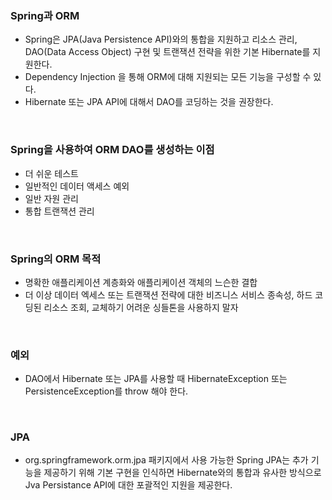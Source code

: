 ### Spring과 ORM

* Spring은 JPA(Java Persistence API)와의 통합을 지원하고 리소스 관리, DAO(Data Access Object) 구현 및 트랜잭션 전략을 위한 기본 Hibernate를 지원한다.
* Dependency Injection 을 통해 ORM에 대해 지원되는 모든 기능을 구성할 수 있다.
* Hibernate 또는 JPA API에 대해서 DAO를 코딩하는 것을 권장한다.

<br>

### Spring을 사용하여 ORM DAO를 생성하는 이점

* 더 쉬운 테스트
* 일반적인 데이터 액세스 예외
* 일반 자원 관리
* 통합 트랜잭션 관리

<br>

### Spring의 ORM 목적

* 명확한 애플리케이션 계층화와 애플리케이션 객체의 느슨한 결합
* 더 이상 데이터 엑세스 또는 트랜잭션 전략에 대한 비즈니스 서비스 종속성, 하드 코딩된 리소스 조회, 교체하기 어려운 싱들톤을 사용하지 말자

<br>

### 예외

* DAO에서 Hibernate 또는 JPA를 사용할 때 HibernateException 또는 PersistenceException를 throw 해야 한다.

<br>

### JPA

* org.springframework.orm.jpa 패키지에서 사용 가능한 Spring JPA는 추가 기능을 제공하기 위해 기본 구현을 인식하면 Hibernate와의 통합과 유사한 방식으로 Jva Persistance API에 대한 포괄적인 지원을 제공한다.
